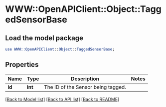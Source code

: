 # WWW::OpenAPIClient::Object::TaggedSensorBase

## Load the model package
```perl
use WWW::OpenAPIClient::Object::TaggedSensorBase;
```

## Properties
Name | Type | Description | Notes
------------ | ------------- | ------------- | -------------
**id** | **int** | The ID of the Sensor being tagged. | 

[[Back to Model list]](../README.md#documentation-for-models) [[Back to API list]](../README.md#documentation-for-api-endpoints) [[Back to README]](../README.md)


